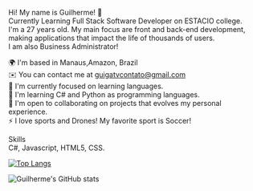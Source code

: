 Hi! My name is Guilherme! 👋 <br />
Currently Learning Full Stack Software Developer on ESTACIO college. <br />
I'm a 27 years old. My main focus are front and back-end development, making applications that impact the life of thousands of users. <br />
I am also Business Administrator!  <br />

🌍 I'm based in Manaus,Amazon, Brazil <br />
✉️ You can contact me at guigatvcontato@gmail.com <br />
🚀 I'm currently focused on learning languages. <br />
🧠 I'm learning C# and Python as programming languages. <br />
🤝 I'm open to collaborating on projects that evolves my personal experience. <br />
⚡ I love sports and Drones! My favorite sport is Soccer! <br />


Skills <br />
C#, Javascript, HTML5, CSS.

[![Top Langs](https://github-readme-stats.vercel.app/api/top-langs/?username=guigasah)](https://github.com/anuraghazra/github-readme-stats)

![Guilherme's GitHub stats](https://github-readme-stats.vercel.app/api?username=guigasah&show_icons=true&theme=radical)
